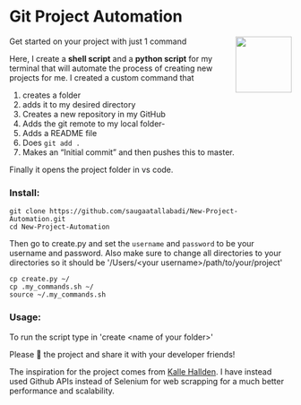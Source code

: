 # Git Project Automation
<img align = "right" src="https://github.githubassets.com/images/modules/logos_page/GitHub-Mark.png" width = 100px></img>
Get started on your project with just 1 command

Here, I create a <b>shell script</b> and a <b>python script</b> for my terminal that will automate the process of creating new projects for me.
I created a custom command that
  1. creates a folder
  2. adds it to my desired directory
  3. Creates a new repository in my GitHub
  4. Adds the git remote to my local folder-
  5. Adds a README file
  6. Does `git add .`
  7. Makes an “Initial commit” and then pushes this to master.

Finally it opens the project folder in vs code.

### Install:

```
git clone https://github.com/saugaatallabadi/New-Project-Automation.git
cd New-Project-Automation
```

Then go to create.py and set the `username` and `password` to be your username and password.
Also make sure to change all directories to your directories so it should be '/Users/\<your username>/path/to/your/project'

```
cp create.py ~/
cp .my_commands.sh ~/
source ~/.my_commands.sh
```
  
### Usage:

To run the script type in 'create \<name of your folder>'
  
Please 🌟 the project and share it with your developer friends!
  
The inspiration for the project comes from [Kalle Hallden](https://github.com/KalleHallden/ProjectInitializationAutomation). I have instead used Github APIs instead of Selenium for web scrapping for a much better performance and scalability.
